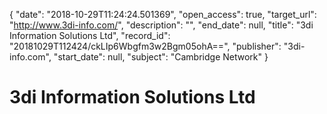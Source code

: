 {
  "date": "2018-10-29T11:24:24.501369", 
  "open_access": true, 
  "target_url": "http://www.3di-info.com/", 
  "description": "", 
  "end_date": null, 
  "title": "3di Information Solutions Ltd", 
  "record_id": "20181029T112424/ckLIp6Wbgfm3w2Bgm05ohA==", 
  "publisher": "3di-info.com", 
  "start_date": null, 
  "subject": "Cambridge Network"
}

# 3di Information Solutions Ltd

